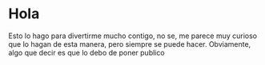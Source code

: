 # Hola
Esto lo hago para divertirme mucho contigo, no se, me parece muy curioso que lo hagan de esta manera, pero siempre se puede hacer. Obviamente, algo que decir es que lo debo de poner publico 
